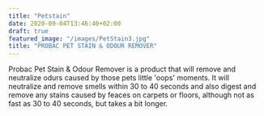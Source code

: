 ```yaml
---
title: "Petstain"
date: 2020-09-04T13:46:40+02:00
draft: true
featured_image: "/images/PetStain3.jpg"
title: "PROBAC PET STAIN & ODOUR REMOVER"
---
```

Probac Pet Stain & Odour Remover is a product that will remove and neutralize odurs caused by those pets little 'oops' moments.
It will neutralize and remove smells within 30 to 40 seconds and also digest and remove any stains caused by feaces on carpets or floors, although not as fast as 30 to 40 seconds, but takes a bit longer.
